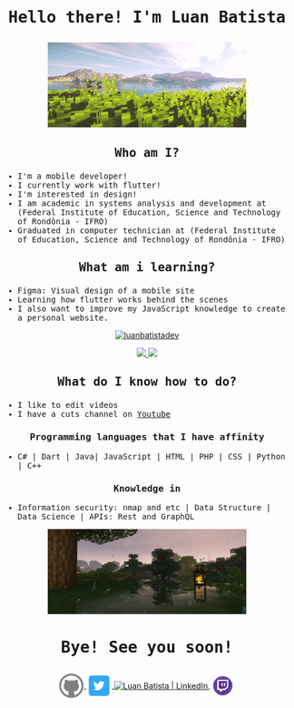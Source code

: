 
<samp>

  
# <p align="center"><samp>Hello there! I'm Luan Batista</samp></p>

<p align="center"><img width=350 height=150 src="assets\images\mine sun.gif" /></p>

## <p align="center">Who am I?</p>

- I'm a mobile developer!
- I currently work with flutter!
- I'm interested in design!
- I am academic in systems analysis and development at (Federal Institute of Education, Science and Technology of Rondônia - IFRO)
- Graduated in computer technician at (Federal Institute of Education, Science and Technology of Rondônia - IFRO)

## <samp><p align="center">What am i learning?</p></samp>

- Figma: Visual design of a mobile site
- Learning how flutter works behind the scenes
- I also want to improve my JavaScript knowledge to create a personal website.
</samp>



<a href="https://github.com/luanbatistadev">
  <p align="center"><img height="180em" src="https://github-readme-streak-stats.herokuapp.com/?user=luanbatistadev&theme=dark" alt="luanbatistadev" /></p>
  <p align="center">
    <img height="130em" src="https://github-readme-stats.vercel.app/api?username=luanbatistadev&theme=dark&show_icons=true" />
    <img height="130em" src="https://github-readme-stats.vercel.app/api/top-langs/?username=luanbatistadev&theme=dark&layout=compact" />
  </p>
</a>




<samp>

## <p align="center">What do I know how to do?</p>

- I like to edit videos
- I have a cuts channel on <a href="https://www.youtube.com/channel/UCcwByV-6d_JWdnEspfLTJpQ">Youtube</a>
### <p align="center">Programming languages that I have affinity</p>
- C# | Dart | Java| JavaScript | HTML | PHP | CSS | Python | C++
### <p align="center">Knowledge in</p>
- Information security: nmap and etc | Data Structure | Data Science | APIs: Rest and GraphQL


<p align="center"><img width=350 height=150 src="assets/images/minecraft.gif" /></p>

# <p align="center">Bye! See you soon!</p>


</samp>
<p align="center">
<a href="https://github.com/luanbatistadev">
  <img align="center" alt="Luan Batista | GitHub" width="45px" src="assets\images\github ico.png" />
</a>
<a href="https://twitter.com/luanbatistadev">
  <img align="center" alt="Luan Batista | Twitter" width="45px" src="assets\images\twitter ico.png" />
</a>
<a href="https://br.linkedin.com/in/luan-rafael-batista-ramos-4379941a8">
  <img align="center" alt="Luan Batista | LinkedIn" width="45px" src="assets\images\linkedin ico.ico" />
</a>
<a href="https://www.twitch.tv/luangamegg">
  <img align="center" alt="Luan Batista | Twitch" width="45px" src="assets\images\twitch ico.png" />
</a>
</p>
